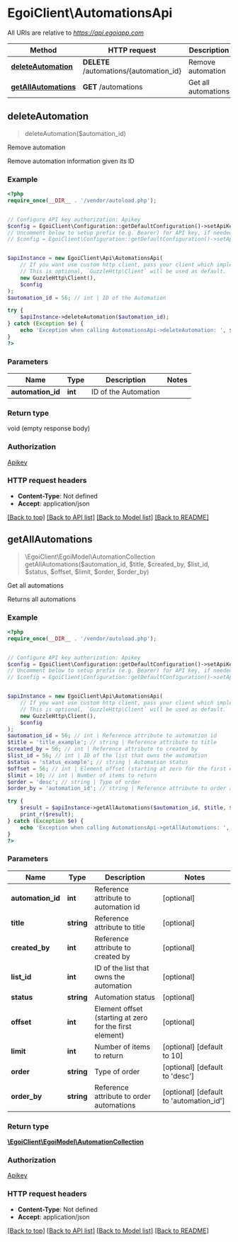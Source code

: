# EgoiClient\AutomationsApi

All URIs are relative to *https://api.egoiapp.com*

Method | HTTP request | Description
------------- | ------------- | -------------
[**deleteAutomation**](AutomationsApi.md#deleteAutomation) | **DELETE** /automations/{automation_id} | Remove automation
[**getAllAutomations**](AutomationsApi.md#getAllAutomations) | **GET** /automations | Get all automations



## deleteAutomation

> deleteAutomation($automation_id)

Remove automation

Remove automation information given its ID

### Example

```php
<?php
require_once(__DIR__ . '/vendor/autoload.php');


// Configure API key authorization: Apikey
$config = EgoiClient\Configuration::getDefaultConfiguration()->setApiKey('Apikey', 'YOUR_API_KEY');
// Uncomment below to setup prefix (e.g. Bearer) for API key, if needed
// $config = EgoiClient\Configuration::getDefaultConfiguration()->setApiKeyPrefix('Apikey', 'Bearer');


$apiInstance = new EgoiClient\Api\AutomationsApi(
    // If you want use custom http client, pass your client which implements `GuzzleHttp\ClientInterface`.
    // This is optional, `GuzzleHttp\Client` will be used as default.
    new GuzzleHttp\Client(),
    $config
);
$automation_id = 56; // int | ID of the Automation

try {
    $apiInstance->deleteAutomation($automation_id);
} catch (Exception $e) {
    echo 'Exception when calling AutomationsApi->deleteAutomation: ', $e->getMessage(), PHP_EOL;
}
?>
```

### Parameters


Name | Type | Description  | Notes
------------- | ------------- | ------------- | -------------
 **automation_id** | **int**| ID of the Automation |

### Return type

void (empty response body)

### Authorization

[Apikey](../../README.md#Apikey)

### HTTP request headers

- **Content-Type**: Not defined
- **Accept**: application/json

[[Back to top]](#) [[Back to API list]](../../README.md#documentation-for-api-endpoints)
[[Back to Model list]](../../README.md#documentation-for-models)
[[Back to README]](../../README.md)


## getAllAutomations

> \EgoiClient\EgoiModel\AutomationCollection getAllAutomations($automation_id, $title, $created_by, $list_id, $status, $offset, $limit, $order, $order_by)

Get all automations

Returns all automations

### Example

```php
<?php
require_once(__DIR__ . '/vendor/autoload.php');


// Configure API key authorization: Apikey
$config = EgoiClient\Configuration::getDefaultConfiguration()->setApiKey('Apikey', 'YOUR_API_KEY');
// Uncomment below to setup prefix (e.g. Bearer) for API key, if needed
// $config = EgoiClient\Configuration::getDefaultConfiguration()->setApiKeyPrefix('Apikey', 'Bearer');


$apiInstance = new EgoiClient\Api\AutomationsApi(
    // If you want use custom http client, pass your client which implements `GuzzleHttp\ClientInterface`.
    // This is optional, `GuzzleHttp\Client` will be used as default.
    new GuzzleHttp\Client(),
    $config
);
$automation_id = 56; // int | Reference attribute to automation id
$title = 'title_example'; // string | Reference attribute to title
$created_by = 56; // int | Reference attribute to created by
$list_id = 56; // int | ID of the list that owns the automation
$status = 'status_example'; // string | Automation status
$offset = 56; // int | Element offset (starting at zero for the first element)
$limit = 10; // int | Number of items to return
$order = 'desc'; // string | Type of order
$order_by = 'automation_id'; // string | Reference attribute to order automations

try {
    $result = $apiInstance->getAllAutomations($automation_id, $title, $created_by, $list_id, $status, $offset, $limit, $order, $order_by);
    print_r($result);
} catch (Exception $e) {
    echo 'Exception when calling AutomationsApi->getAllAutomations: ', $e->getMessage(), PHP_EOL;
}
?>
```

### Parameters


Name | Type | Description  | Notes
------------- | ------------- | ------------- | -------------
 **automation_id** | **int**| Reference attribute to automation id | [optional]
 **title** | **string**| Reference attribute to title | [optional]
 **created_by** | **int**| Reference attribute to created by | [optional]
 **list_id** | **int**| ID of the list that owns the automation | [optional]
 **status** | **string**| Automation status | [optional]
 **offset** | **int**| Element offset (starting at zero for the first element) | [optional]
 **limit** | **int**| Number of items to return | [optional] [default to 10]
 **order** | **string**| Type of order | [optional] [default to &#39;desc&#39;]
 **order_by** | **string**| Reference attribute to order automations | [optional] [default to &#39;automation_id&#39;]

### Return type

[**\EgoiClient\EgoiModel\AutomationCollection**](../Model/AutomationCollection.md)

### Authorization

[Apikey](../../README.md#Apikey)

### HTTP request headers

- **Content-Type**: Not defined
- **Accept**: application/json

[[Back to top]](#) [[Back to API list]](../../README.md#documentation-for-api-endpoints)
[[Back to Model list]](../../README.md#documentation-for-models)
[[Back to README]](../../README.md)

